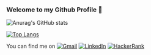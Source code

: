 ### Welcome to my Github Profile 👋

<!--
**ShrutiSolani/ShrutiSolani** is a ✨ _special_ ✨ repository because its `README.md` (this file) appears on your GitHub profile.

Here are some ideas to get you started:

- 🔭 I’m currently working on ...
- 🌱 I’m currently learning ...
- 👯 I’m looking to collaborate on ...
- 🤔 I’m looking for help with ...
- 💬 Ask me about ...
- 📫 How to reach me: ...
- 😄 Pronouns: ...
- ⚡ Fun fact: ...
-->
![Anurag's GitHub stats](https://github-readme-stats.vercel.app/api?username=ShrutiSolani&show_icons=true&theme=algolia&count_private=true)

[![Top Langs](https://github-readme-stats.vercel.app/api/top-langs/?username=anuraghazra&layout=compact)](https://github.com/anuraghazra/github-readme-stats)


<!-- Actual text -->

You can find me on
<a href = "mailto:shrutiusolani@gmail.com"><img alt="Gmail" src="https://img.shields.io/badge/Gmail-D14836?style=for-the-badge&logo=gmail&logoColor=white" /></a>
<a href = "http://www.linkedin.com/in/shruti-solani"><img alt="LinkedIn" src="https://img.shields.io/badge/linkedin-%230077B5.svg?style=for-the-badge&logo=linkedin&logoColor=white"/></a>
<a href="https://www.hackerrank.com/shrutiusolani"><img alt="HackerRank" src="https://img.shields.io/badge/-Hackerrank-2EC866?style=for-the-badge&logo=HackerRank&logoColor=white"/></a>
<!-- Icons -->
[2.2]: https://raw.githubusercontent.com/MartinHeinz/MartinHeinz/master/linkedin-3-16.png (LinkedIn icon without padding)
<!-- 
<!-- Links to your social media accounts -->
<!-- [2]: https://www.linkedin.com/in/shruti-solani/ -->

<!-- HTML5 -->
<!-- <img alt="HTML5" src="https://img.shields.io/badge/html5-%23E34F26.svg?style=for-the-badge&logo=html5&logoColor=white"/> -->

<!-- CSS3 -->
<!-- <img alt="CSS3" src="https://img.shields.io/badge/css3-%231572B6.svg?style=for-the-badge&logo=css3&logoColor=white"/> -->
<!-- <img alt="JavaScript" src="https://img.shields.io/badge/javascript-%23323330.svg?style=for-the-badge&logo=javascript&logoColor=%23F7DF1E"/> -->
<!-- <img alt="PHP" src="https://img.shields.io/badge/php-%23777BB4.svg?style=for-the-badge&logo=php&logoColor=white"/> -->
<!-- <img alt="Bootstrap" src="https://img.shields.io/badge/bootstrap-%23563D7C.svg?style=for-the-badge&logo=bootstrap&logoColor=white"/> -->
<!-- <img alt="Python" src="https://img.shields.io/badge/python-%2314354C.svg?style=for-the-badge&logo=python&logoColor=white"/> -->
<!-- <img alt="Django" src="https://img.shields.io/badge/django-%23092E20.svg?style=for-the-badge&logo=django&logoColor=white"/> -->
<!-- <img alt="Flask" src="https://img.shields.io/badge/flask-%23000.svg?style=for-the-badge&logo=flask&logoColor=white"/> -->
<!-- <img alt="Java" src="https://img.shields.io/badge/java-%23ED8B00.svg?style=for-the-badge&logo=java&logoColor=white"/> -->
<!-- <img alt="MySQL" src="https://img.shields.io/badge/mysql-%2300f.svg?style=for-the-badge&logo=mysql&logoColor=white"/> -->
<!-- <img alt="Pandas" src="https://img.shields.io/badge/pandas-%23150458.svg?style=for-the-badge&logo=pandas&logoColor=white" /> -->
<!-- <img alt="NumPy" src="https://img.shields.io/badge/numpy-%23013243.svg?style=for-the-badge&logo=numpy&logoColor=white" /> -->
<!--  React -->
<!-- <img alt="React" src="https://img.shields.io/badge/react-%2320232a.svg?style=for-the-badge&logo=react&logoColor=%2361DAFB"/> -->
<!-- <img alt="Git" src="https://img.shields.io/badge/git-%23F05033.svg?style=for-the-badge&logo=git&logoColor=white"/> -->
<!-- <img alt="GitHub" src="https://img.shields.io/badge/github-%23121011.svg?style=for-the-badge&logo=github&logoColor=white"/> -->



